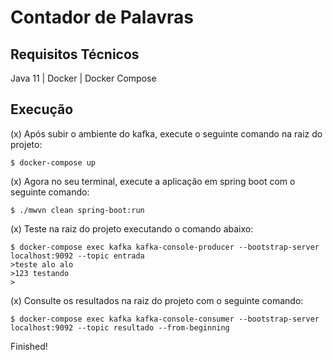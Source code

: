 # Contador de Palavras

## Requisitos Técnicos

Java 11 | Docker | Docker Compose

## Execução

(x) Após subir o ambiente do kafka, execute o seguinte comando na raiz do projeto:

```
$ docker-compose up
```

(x) Agora no seu terminal, execute a aplicação em spring boot com o seguinte comando:

```
$ ./mwvn clean spring-boot:run
```

(x) Teste na raiz do projeto executando o comando abaixo:

```
$ docker-compose exec kafka kafka-console-producer --bootstrap-server localhost:9092 --topic entrada
>teste alo alo
>123 testando
>
```

(x) Consulte os resultados na raiz do projeto com o seguinte comando:

```
$ docker-compose exec kafka kafka-console-consumer --bootstrap-server localhost:9092 --topic resultado --from-beginning
```

 Finished!
